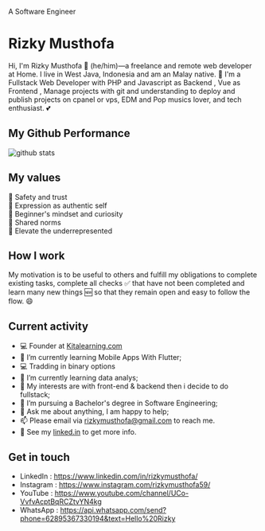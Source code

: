 A Software Engineer

# Rizky Musthofa

Hi, I'm Rizky Musthofa 👨 (he/him)—a freelance and remote web developer at Home. I live in West Java, Indonesia and am an Malay native. 🙌 I'm a Fullstack Web Developer with PHP and Javascript as Backend , Vue as Frontend , Manage projects with git and understanding to deploy and publish projects on cpanel or vps, EDM and Pop musics lover, and tech enthusiast. 💕

## My Github Performance

![github stats](https://github-readme-stats.vercel.app/api?username=rizkymusthofa0509&show_icons=true)

## My values

💖 Safety and trust<br>
🌟 Expression as authentic self<br>
🍏 Beginner's mindset and curiosity<br>
🙌 Shared norms<br>
🚀 Elevate the underrepresented

## How I work

My motivation is to be useful to others and fulfill my obligations to complete existing tasks, complete all checks ✅ 
that have not been completed and learn many new things 🆕 so that they remain open and easy to follow the flow. 😄

## Current activity

- 💻 Founder at  <a href="https://Kitalearning.com">Kitalearning.com</a>
- 📖 I’m currently learning Mobile Apps With Flutter;
- 💻 Tradding in binary options
- 📖 I’m currently learning data analys;
- 🤔 My interests are with front-end & backend then i decide to do fullstack;
- 💼 I’m pursuing a Bachelor's degree in Software Engineering;
- 💬 Ask me about anything, I am happy to help;
- 📫 Please email via rizkymusthofa@gmail.com to reach me.
- 📝 See my <a href="https://www.linkedin.com/in/rizkymusthofa/">linked.in</a> to get more info.

## Get in touch

- LinkedIn : https://www.linkedin.com/in/rizkymusthofa/
- Instagram : https://www.instagram.com/rizkymusthofa59/
- YouTube : https://www.youtube.com/channel/UCo-VvfvAcptBqRCZtvYN4kg
- WhatsApp : https://api.whatsapp.com/send?phone=62895367330194&text=Hello%20Rizky
